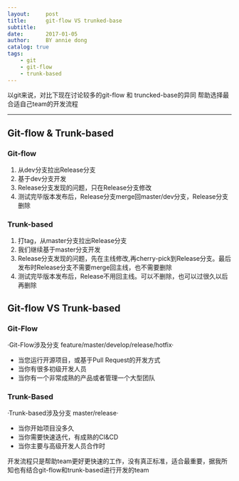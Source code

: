 ```yaml
---
layout:     post
title:      git-flow VS trunked-base
subtitle:   
date:       2017-01-05
author:     BY annie dong
catalog: true
tags:
    - git
    - git-flow
    - trunk-based
---
```

以git来说，对比下现在讨论较多的git-flow 和 truncked-base的异同
帮助选择最合适自己team的开发流程

---

## Git-flow & Trunk-based
### Git-flow
1. 从dev分支拉出Release分支
2. 基于dev分支开发
3. Release分支发现的问题，只在Release分支修改
4. 测试完毕版本发布后，Release分支merge回master/dev分支，Release分支删除

### Trunk-based
1. 打tag，从master分支拉出Release分支
2. 我们继续基于master分支开发
3. Release分支发现的问题，先在主线修改,再cherry-pick到Release分支。最后发布时Release分支不需要merge回主线，也不需要删除
4. 测试完毕版本发布后，Release不用回主线。可以不删除，也可以过很久以后再删除


## Git-flow VS Trunk-based
### Git-Flow
·Git-Flow涉及分支 feature/master/develop/release/hotfix·
- 当您运行开源项目，或基于Pull Request的开发方式
- 当你有很多初级开发人员
- 当你有一个非常成熟的产品或者管理一个大型团队
### Trunk-Based
·Trunk-based涉及分支 master/release·
- 当你开始项目没多久
- 当你需要快速迭代，有成熟的CI&CD
- 当你主要与高级开发人员合作时

开发流程只是帮助team更好更快速的工作，没有真正标准，适合最重要，据我所知也有结合git-flow和trunk-based进行开发的team
